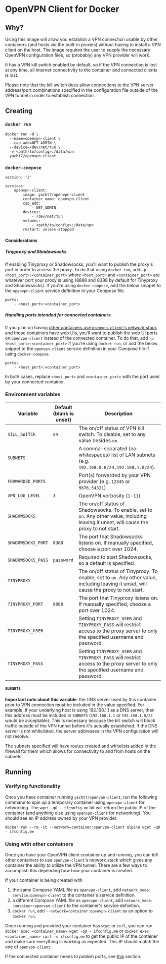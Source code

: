 # OpenVPN Client for Docker
## Why?
Using this image will allow you establish a VPN connection usable by other containers (and hosts via the built-in proxies) without having to install a VPN client on the host. The image requires the user to supply the necessary OpenVPN configuration files, so (probably) any VPN provider will work.

It has a VPN kill switch enabled by default, so if the VPN connection is lost at any time, all internet connectivity to the container and connected clients is lost.

Please note that the kill switch does allow connections to the VPN server address/port combinations specified in the configuration file outside of the VPN tunnel in order to establish connection.

## Creating
### `docker run`
```
docker run -d \
  --name=openvpn-client \
  --cap-add=NET_ADMIN \
  --device=/dev/net/tun \
  -v <path/to/config>:/data/vpn
  yacht7/openvpn-client
```

### `docker-compose`
```
version: '2'

services:
    openvpn-client:
        image: yacht7/openvpn-client
        container_name: openvpn-client
        cap_add:
            - NET_ADMIN
        devices:
            - /dev/net/tun
        volumes:
            - <path/to/config>:/data/vpn
        restart: unless-stopped
```
#### Considerations
##### Tinyproxy and Shadowsocks
If enabling Tinyproxy or Shadowsocks, you'll want to publish the proxy's port in order to access the proxy. To do that using `docker run`, add `-p <host_port>:<container_port>` where `<host_port>` and `<container_port>` are whatever port your proxy is using (8888 and 8388 by default for Tinyproxy and Shadowsocks). If you're using `docker-compose`, add the below snippet to the `openvpn-client` service definition in your Compose file.
```
ports:
    - <host_port>:<container_port>
```

##### Handling ports intended for connected containers
If you plan on having [other containers use `openvpn-client`'s network stack](#using-with-other-containers) and those containers have web UIs, you'll want to publish the web UI ports on `openvpn-client` instead of the connected container. To do that, add `-p <host_port>:<container_port>` if you're using `docker run`, or add the below snippet to the `openvpn-client` service definition in your Compose file if using `docker-compose`.
```
ports:
    - <host_port>:<container_port>
```
In both cases, replace `<host_port>` and `<container_port>` with the port used by your connected container.

### Environment variables

| Variable | Default (blank is unset) | Description |
| --- | --- | --- |
| `KILL_SWITCH` | `on` | The on/off status of VPN kill switch. To disable, set to any value besides `on`. |
| `SUBNETS` | | A comma-separated (no whitespaces) list of LAN subnets (e.g. `192.168.0.0/24,192.168.1.0/24`). |
| `FORWARDED_PORTS` | | Port(s) forwarded by your VPN provider (e.g. `12345` or `9876,54321`) |
| `VPN_LOG_LEVEL` | `3` | OpenVPN verbosity (`1`-`11`) |
| `SHADOWSOCKS` | | The on/off status of Shadowsocks. To enable, set to `on`. Any other value, including leaving it unset, will cause the proxy to not start. |
| `SHADOWSOCKS_PORT` | `8388` | The port that Shadowsocks listens on. If manually specified, choose a port over 1024. |
| `SHADOWSOCKS_PASS` | `password` | Required to start Shadowsocks, so a default is specified. |
| `TINYPROXY` | | The on/off status of Tinyproxy. To enable, set to `on`. Any other value, including leaving it unset, will cause the proxy to not start. |
| `TINYPROXY_PORT` | `8888` | The port that Tinyproxy listens on. If manually specified, choose a port over 1024. |
| `TINYPROXY_USER` | | Setting `TINYPROXY_USER` and `TINYPROXY_PASS` will restrict access to the proxy server to only the specified username and password. |
| `TINYPROXY_PASS` | | Setting `TINYPROXY_USER` and `TINYPROXY_PASS` will restrict access to the proxy server to only the specified username and password. |

#### `SUBNETS`
**Important note about this variable**: the DNS server used by this container prior to VPN connection must be included in the value specified. For example, if your underlying host is using 192.168.1.1 as a DNS server, then this address must be included in `SUBNETS` (`192.168.1.1` or `192.168.1.0/24` would be acceptable). This is necessary because the kill switch will block traffic outside of the VPN tunnel before it's actually established. If the DNS server is not whitelisted, the server addresses in the VPN configuration will not resolve.

The subnets specified will have routes created and whitelists added in the firewall for them which allows for connectivity to and from hosts on the subnets.

## Running
### Verifying functionality
Once you have container running `yacht7/openvpn-client`, run the following command to spin up a temporary container using `openvpn-client` for networking. The `wget -qO - ifconfig.me` bit will return the public IP of the container (and anything else using `openvpn-client` for networking). You should see an IP address owned by your VPN provider.
```
docker run --rm -it --network=container:openvpn-client alpine wget -qO - ifconfig.me
```

### Using with other containers
Once you have your OpenVPN client container up and running, you can tell other containers to use `openvpn-client`'s network stack which gives any container the ability to utilize the VPN tunnel. There are a few ways to accomplish this depending how how your container is created.

If your container is being created with
1. the same Compose YAML file as `openvpn-client`, add `network_mode: service:openvpn-client` to the container's service definition.
2. a different Compose YAML file as `openvpn-client`, add `network_mode: container:openvpn-client` to the container's service definition.
3. `docker run`, add `--network=container:openvpn-client` as an option to `docker run`.

Once running and provided your container has `wget` or `curl`, you can run `docker exec <container_name> wget -qO - ifconfig.me` or `docker exec <container_name> curl -s ifconfig.me` to get the public IP of the container and make sure everything is working as expected. This IP should match the one of `openvpn-client`.

If the connected container needs to publish ports, see [this](#handling-ports-intended-for-connected-containers) section.
